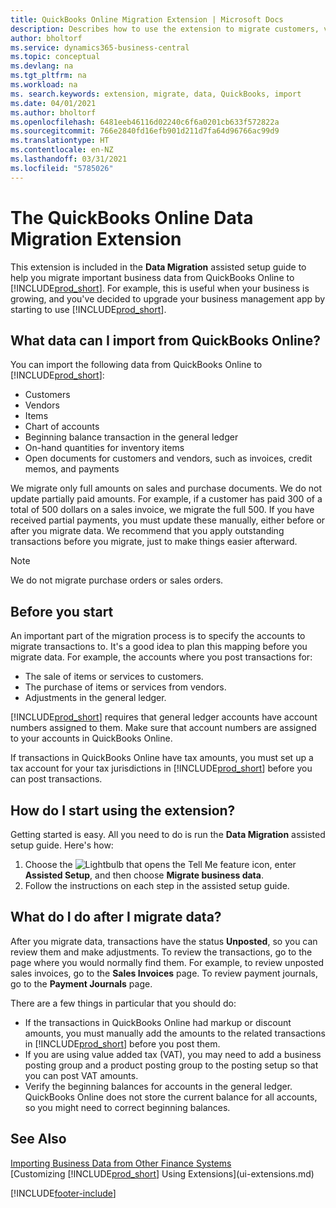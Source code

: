 ```yaml
---
title: QuickBooks Online Migration Extension | Microsoft Docs
description: Describes how to use the extension to migrate customers, vendors, items, and accounts from QuickBooks Online to Business Central.
author: bholtorf
ms.service: dynamics365-business-central
ms.topic: conceptual
ms.devlang: na
ms.tgt_pltfrm: na
ms.workload: na
ms. search.keywords: extension, migrate, data, QuickBooks, import
ms.date: 04/01/2021
ms.author: bholtorf
ms.openlocfilehash: 6481eeb46116d02240c6f6a0201cb633f572822a
ms.sourcegitcommit: 766e2840fd16efb901d211d7fa64d96766ac99d9
ms.translationtype: HT
ms.contentlocale: en-NZ
ms.lasthandoff: 03/31/2021
ms.locfileid: "5785026"
---
```

# <a name="the-quickbooks-online-data-migration-extension"></a>The QuickBooks Online Data Migration Extension

This extension is included in the **Data Migration** assisted setup guide to help you migrate important business data from QuickBooks Online to [!INCLUDE[prod_short](includes/prod_short.md)]. For example, this is useful when your business is growing, and you've decided to upgrade your business management app by starting to use [!INCLUDE[prod_short](includes/prod_short.md)].

## <a name="what-data-can-i-import-from-quickbooks-online"></a>What data can I import from QuickBooks Online?

You can import the following data from QuickBooks Online to [!INCLUDE[prod_short](includes/prod_short.md)]:  

* Customers
* Vendors
* Items
* Chart of accounts
* Beginning balance transaction in the general ledger
* On-hand quantities for inventory items
* Open documents for customers and vendors, such as invoices, credit memos, and payments

We migrate only full amounts on sales and purchase documents. We do not update partially paid amounts. For example, if a customer has paid 300 of a total of 500 dollars on a sales invoice, we migrate the full 500. If you have received partial payments, you must update these manually, either before or after you migrate data. We recommend that you apply outstanding transactions before you migrate, just to make things easier afterward.

> [!NOTE]  
> We do not migrate purchase orders or sales orders.

## <a name="before-you-start"></a>Before you start

An important part of the migration process is to specify the accounts to migrate transactions to. It's a good idea to plan this mapping before you migrate data. For example, the accounts where you post transactions for:  

* The sale of items or services to customers.
* The purchase of items or services from vendors.  
* Adjustments in the general ledger.  

[!INCLUDE[prod_short](includes/prod_short.md)] requires that general ledger accounts have account numbers assigned to them. Make sure that account numbers are assigned to your accounts in QuickBooks Online.

If transactions in QuickBooks Online have tax amounts, you must set up a tax account for your tax jurisdictions in [!INCLUDE[prod_short](includes/prod_short.md)] before you can post transactions.

## <a name="how-do-i-start-using-the-extension"></a>How do I start using the extension?

Getting started is easy. All you need to do is run the **Data Migration** assisted setup guide. Here's how:

1. Choose the ![Lightbulb that opens the Tell Me feature](media/ui-search/search_small.png "Tell me what you want to do") icon, enter **Assisted Setup**, and then choose **Migrate business data**.
2. Follow the instructions on each step in the assisted setup guide.

## <a name="what-do-i-do-after-i-migrate-data"></a>What do I do after I migrate data?

After you migrate data, transactions have the status **Unposted**, so you can review them and make adjustments. To review the transactions, go to the page where you would normally find them. For example, to review unposted sales invoices, go to the **Sales Invoices** page. To review payment journals, go to the **Payment Journals** page.  

There are a few things in particular that you should do:

* If the transactions in QuickBooks Online had markup or discount amounts, you must manually add the amounts to the related transactions in [!INCLUDE[prod_short](includes/prod_short.md)] before you post them.
* If you are using value added tax (VAT), you may need to add a business posting group and a product posting group to the posting setup so that you can post VAT amounts.
* Verify the beginning balances for accounts in the general ledger. QuickBooks Online does not store the current balance for all accounts, so you might need to correct beginning balances.

## <a name="see-also"></a>See Also

[Importing Business Data from Other Finance Systems](across-import-data-configuration-packages.md)  
[Customizing [!INCLUDE[prod_short](includes/prod_short.md)] Using Extensions](ui-extensions.md)  


[!INCLUDE[footer-include](includes/footer-banner.md)]
